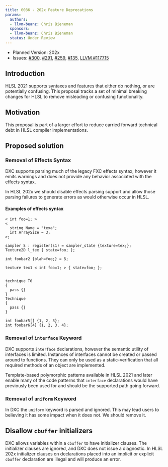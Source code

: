 ```yaml
---
title: 0036 - 202x Feature Deprecations
params:
  authors:
  - llvm-beanz: Chris Bieneman
  sponsors:
  - llvm-beanz: Chris Bieneman
  status: Under Review
---
```



 
* Planned Version: 202x
* Issues: [#300](https://github.com/microsoft/hlsl-specs/issues/380),
  [#291](https://github.com/microsoft/hlsl-specs/issues/291),
  [#259](https://github.com/microsoft/hlsl-specs/issues/259),
  [#135](https://github.com/microsoft/hlsl-specs/issues/135),
  [LLVM #117715](https://github.com/llvm/llvm-project/issues/117715)

## Introduction

HLSL 2021 supports syntaxes and features that either do nothing, or are
potentially confusing. This proposal tracks a set of minimal breaking changes
for HLSL to remove misleading or confusing functionality.

## Motivation

This proposal is part of a larger effort to reduce carried forward technical
debt in HLSL compiler implementations.

## Proposed solution

### Removal of Effects Syntax

DXC supports parsing much of the legacy FXC effects syntax, however it emits
warnings and does not provide any behavior associated with the effects syntax.

In HLSL 202x we should disable effects parsing support and allow those parsing
failures to generate errors as would otherwise occur in HLSL.

#### Examples of effects syntax

```hlsl
< int foo=1; >
<
  string Name = "texa";
  int ArraySize = 3;
>;

sampler S : register(s1) = sampler_state {texture=tex;};
Texture2D l_tex { state=foo; };

int foobar2 {blah=foo;} = 5;

texture tex1 < int foo=1; > { state=foo; };


technique T0
{
  pass {}
}
Technique
{
  pass {}
}

int foobar5[] {1, 2, 3};
int foobar6[4] {1, 2, 3, 4};
```

### Removal of `interface` Keyword

DXC supports `interface` declarations, however the semantic utility of
interfaces is limited. Instances of interfaces cannot be created or passed
around to functions. They can only be used as a static-verification that all
required methods of an object are implemented.

Template-based polymorphic patterns available in HLSL 2021 and later enable many
of the code patterns that `interface` declarations would have previously been
used for and should be the supported path going forward.

### Removal of `uniform` Keyword

In DXC the `uniform` keyword is parsed and ignored. This may lead users to
believing it has some impact when it does not. We should remove it.

## Disallow `cbuffer` initializers

DXC allows variables within a `cbuffer` to have initializer clauses. The
initializer clauses are ignored, and DXC does not issue a diagnostic. In HLSL
202x initializer clauses on declarations placed into an implicit or explicit
`cbuffer` declaration are illegal and will produce an error.


